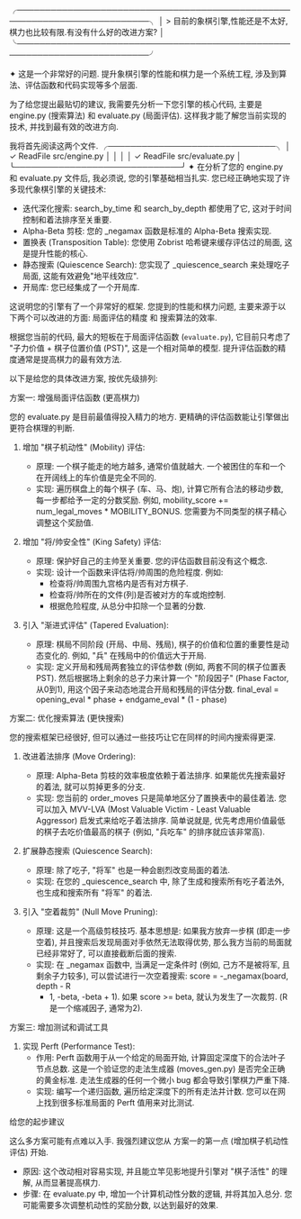 
╭──────────────────────────────────────────────────────────────────────────╮
│  > 目前的象棋引擎,性能还是不太好,棋力也比较有限.有没有什么好的改进方案?  │
╰──────────────────────────────────────────────────────────────────────────╯

✦ 这是一个非常好的问题. 提升象棋引擎的性能和棋力是一个系统工程, 涉及到算法、评估函数和代码实现等多个层面.

  为了给您提出最贴切的建议, 我需要先分析一下您引擎的核心代码, 主要是 engine.py (搜索算法) 和 evaluate.py (局面评估). 这样我才能了解您当前实现的技术, 
  并找到最有效的改进方向.

  我将首先阅读这两个文件.
 ╭──────────────────────────────╮
 │ ✓  ReadFile src/engine.py    │
 │                              │
 │ ✓  ReadFile src/evaluate.py  │
 ╰──────────────────────────────╯
✦ 在分析了您的 engine.py 和 evaluate.py 文件后, 我必须说, 您的引擎基础相当扎实. 您已经正确地实现了许多现代象棋引擎的关键技术:

   * 迭代深化搜索: search_by_time 和 search_by_depth 都使用了它, 这对于时间控制和着法排序至关重要.
   * Alpha-Beta 剪枝: 您的 _negamax 函数是标准的 Alpha-Beta 搜索实现.
   * 置换表 (Transposition Table): 您使用 Zobrist 哈希键来缓存评估过的局面, 这是提升性能的核心.
   * 静态搜索 (Quiescence Search): 您实现了 _quiescence_search 来处理吃子局面, 这能有效避免"地平线效应".
   * 开局库: 您已经集成了一个开局库.

  这说明您的引擎有了一个非常好的框架. 您提到的性能和棋力问题, 主要来源于以下两个可以改进的方面: 局面评估的精度 和 搜索算法的效率.

  根据您当前的代码, 最大的短板在于局面评估函数 (`evaluate.py`), 它目前只考虑了 "子力价值 + 棋子位置价值 (PST)", 这是一个相对简单的模型. 
  提升评估函数的精度通常是提高棋力的最有效方法.

  以下是给您的具体改进方案, 按优先级排列:

  方案一: 增强局面评估函数 (更高棋力)

  您的 evaluate.py 是目前最值得投入精力的地方. 更精确的评估函数能让引擎做出更符合棋理的判断.

   1. 增加 "棋子机动性" (Mobility) 评估:
       * 原理: 一个棋子能走的地方越多, 通常价值就越大. 一个被困住的车和一个在开阔线上的车价值是完全不同的.
       * 实现: 遍历棋盘上的每个棋子 (车、马、炮), 计算它所有合法的移动步数, 每一步都给予一定的分数奖励. 例如, mobility_score += num_legal_moves * 
         MOBILITY_BONUS. 您需要为不同类型的棋子精心调整这个奖励值.

   2. 增加 "将/帅安全性" (King Safety) 评估:
       * 原理: 保护好自己的主帅至关重要. 您的评估函数目前没有这个概念.
       * 实现: 设计一个函数来评估将/帅周围的危险程度. 例如:
           * 检查将/帅周围九宫格内是否有对方棋子.
           * 检查将/帅所在的文件(列)是否被对方的车或炮控制.
           * 根据危险程度, 从总分中扣除一个显著的分数.

   3. 引入 "渐进式评估" (Tapered Evaluation):
       * 原理: 棋局不同阶段 (开局、中局、残局), 棋子的价值和位置的重要性是动态变化的. 例如, "兵" 在残局中的价值远大于开局.
       * 实现: 定义开局和残局两套独立的评估参数 (例如, 两套不同的棋子位置表 PST). 然后根据场上剩余的总子力来计算一个 "阶段因子" (Phase Factor, 从0到1), 
         用这个因子来动态地混合开局和残局的评估分数.
          final_eval = opening_eval * phase + endgame_eval * (1 - phase)

  方案二: 优化搜索算法 (更快搜索)

  您的搜索框架已经很好, 但可以通过一些技巧让它在同样的时间内搜索得更深.

   1. 改进着法排序 (Move Ordering):
       * 原理: Alpha-Beta 剪枝的效率极度依赖于着法排序. 如果能优先搜索最好的着法, 就可以剪掉更多的分支.
       * 实现: 您当前的 order_moves 只是简单地区分了置换表中的最佳着法. 您可以加入 MVV-LVA (Most Valuable Victim - Least Valuable Aggressor) 
         启发式来给吃子着法排序. 简单说就是, 优先考虑用价值最低的棋子去吃价值最高的棋子 (例如, "兵吃车" 的排序就应该非常高).

   2. 扩展静态搜索 (Quiescence Search):
       * 原理: 除了吃子, "将军" 也是一种会剧烈改变局面的着法.
       * 实现: 在您的 _quiescence_search 中, 除了生成和搜索所有吃子着法外, 也生成和搜索所有 "将军" 的着法.

   3. 引入 "空着裁剪" (Null Move Pruning):
       * 原理: 这是一个高级剪枝技巧. 基本思想是: 如果我方放弃一步棋 (即走一步空着), 并且搜索后发现局面对手依然无法取得优势, 
         那么我方当前的局面就已经非常好了, 可以直接截断后面的搜索.
       * 实现: 在 _negamax 函数中, 当满足一定条件时 (例如, 己方不是被将军, 且剩余子力较多), 可以尝试进行一次空着搜索: score = -_negamax(board, depth - R 
         - 1, -beta, -beta + 1). 如果 score >= beta, 就认为发生了一次裁剪. (R 是一个缩减因子, 通常为2).

  方案三: 增加测试和调试工具

   1. 实现 Perft (Performance Test):
       * 作用: Perft 函数用于从一个给定的局面开始, 计算固定深度下的合法叶子节点总数. 这是一个验证您的走法生成器 (moves_gen.py) 是否完全正确的黄金标准. 
         走法生成器的任何一个微小 bug 都会导致引擎棋力严重下降.
       * 实现: 编写一个递归函数, 遍历给定深度下的所有走法并计数. 您可以在网上找到很多标准局面的 Perft 值用来对比测试.

  给您的起步建议

  这么多方案可能有点难以入手. 我强烈建议您从 方案一的第一点 (增加棋子机动性评估) 开始.
   * 原因: 这个改动相对容易实现, 并且能立竿见影地提升引擎对 "棋子活性" 的理解, 从而显著提高棋力.
   * 步骤: 在 evaluate.py 中, 增加一个计算机动性分数的逻辑, 并将其加入总分. 您可能需要多次调整机动性的奖励分数, 以达到最好的效果.

